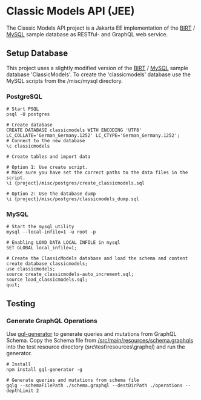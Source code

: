 # Classic Models API (JEE)

The Classic Models API project is a Jakarta EE implementation of the
[BIRT](https://eclipse.github.io/birt-website/docs/template-sample-database/) /
[MySQL](https://www.mysqltutorial.org/mysql-sample-database.aspx)
sample database as RESTful- and GraphQL web service.


## Setup Database

This project uses a slightly modified version of the
[BIRT](https://eclipse.github.io/birt-website/docs/template-sample-database/) /
[MySQL](https://www.mysqltutorial.org/mysql-sample-database.aspx)
sample database 'ClassicModels'. To create the 'classicmodels' database use the
MySQL scripts from the /misc/mysql directory.

### PostgreSQL

```shell script
# Start PSQL
psql -U postgres

# Create database
CREATE DATABASE classicmodels WITH ENCODING 'UTF8' LC_COLLATE='German_Germany.1252' LC_CTYPE='German_Germany.1252';
# Connect to the new database
\c classicmodels

# Create tables and import data

# Option 1: Use create script.
# Make sure you have set the correct paths to the data files in the script.
\i {project}/misc/postgres/create_classicmodels.sql

# Option 2: Use the database dump
\i {project}/misc/postgres/classicmodels_dump.sql
```

### MySQL

```shell script
# Start the mysql utility
mysql --local-infile=1 -u root -p

# Enabling LOAD DATA LOCAL INFILE in mysql
SET GLOBAL local_infile=1;

# Create the ClassicModels database and load the schema and content
create database classicmodels;
use classicmodels;
source create_classicmodels-auto_increment.sql;
source load_classicmodels.sql;
quit;
```

## Testing



### Generate GraphQL Operations

Use [gql-generator](https://github.com/timqian/gql-generator)
to generate queries and mutations from GraphQL Schema.
Copy the Schema file from
[/src/main/resources/schema.graphqls](/src/main/resources/schema.graphqls)
into the test resource directory (src\test\resources\graphql) and run the generator.

```shell script
# Install
npm install gql-generator -g

# Generate queries and mutations from schema file
gqlg --schemaFilePath ./schema.graphql --destDirPath ./operations --depthLimit 2
```
